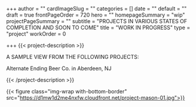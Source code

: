 +++
author = ""
cardImageSlug = ""
categories = []
date = ""
default = ""
draft = true
frontPageOrder = 720
hero = ""
homepageSummary = "wip"
projectPageSummary = ""
subtitle = "PROJECTS IN VARIOUS STATES OF COMPLETION AND SOON TO COME"
title = "WORK IN PROGRESS"
type = "project"
workOrder = 0

+++
{{< project-description >}}
<p>A SAMPLE VIEW FROM THE FOLLOWING PROJECTS:<p>Alternate Ending Beer Co. in Aberdeen, NJ</p> {{< /project-description >}}

<div class="project-item">

{{< figure class="img-wrap with-bottom-border" src="https://d1mw1d2me4nxfw.cloudfront.net/project-mason-01.jpg">}}